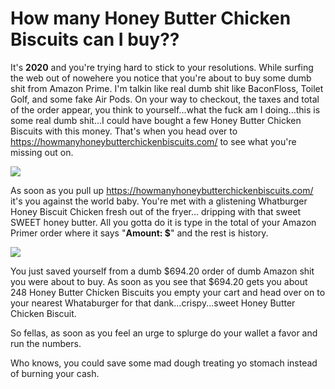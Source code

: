 <h1>How many Honey Butter Chicken Biscuits can I buy??</h1>

It's <b>2020</b> and you're trying hard to stick to your resolutions. While surfing the web out of nowehere you notice that you're about to buy some dumb shit from Amazon Prime. I'm talkin like real dumb shit like BaconFloss, Toilet Golf, and some fake Air Pods. On your way to checkout, the taxes and total of the order appear, you think to yourself...what the fuck am I doing...this is some real dumb shit...I could have bought a few Honey Butter Chicken Biscuits with this money. That's when you head over to https://howmanyhoneybutterchickenbiscuits.com/ to see what you're missing out on.

<img src= "https://howmanyhoneybutterchickenbiscuits.com/img/HoneyButterChickenBiscuit.png">

As soon as you pull up https://howmanyhoneybutterchickenbiscuits.com/ it's you against the world baby. You're met with a glistening Whatburger Honey Biscuit Chicken fresh out of the fryer... dripping with that sweet SWEET honey butter. All you gotta do it is type in the total of your Amazon Primer order where it says "<b>Amount: $</b>" and the rest is history. 

<img src= "https://media3.giphy.com/media/3o7btNa0RUYa5E7iiQ/source.gif">

You just saved yourself from a dumb $694.20 order of dumb Amazon shit you were about to buy. As soon as you see that $694.20 gets you about 248 Honey Butter Chicken Biscuits you empty your cart and head over on to your nearest Whataburger for that dank...crispy...sweet Honey Butter Chicken Biscuit.

So fellas, as soon as you feel an urge to splurge do your wallet a favor and run the numbers. 

Who knows, you could save some mad dough treating yo stomach instead of burning your cash.
